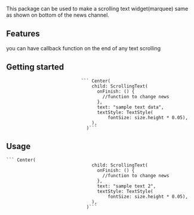 <!-- 
This README describes the package. If you publish this package to pub.dev,
this README's contents appear on the landing page for your package.

For information about how to write a good package README, see the guide for
[writing package pages](https://dart.dev/guides/libraries/writing-package-pages). 

For general information about developing packages, see the Dart guide for
[creating packages](https://dart.dev/guides/libraries/create-library-packages)
and the Flutter guide for
[developing packages and plugins](https://flutter.dev/developing-packages). 
-->

 This package can be used to make a scrolling text widget(marquee) same as shown on bottom of the news channel.

## Features

you can have callback function on the end of any text scrolling 

## Getting started

                                ``` Center(
                                    child: ScrollingText(
                                      onFinish: () {
                                        //function to change news
                                      },
                                      text: "sample text data",
                                      textStyle: TextStyle(
                                          fontSize: size.height * 0.05),
                                    ),
                                  )```

## Usage

    ``` Center(
                                    child: ScrollingText(
                                      onFinish: () {
                                        //function to change news
                                      },
                                      text: "sample text 2",
                                      textStyle: TextStyle(
                                          fontSize: size.height * 0.05),
                                    ),
                                  )```



